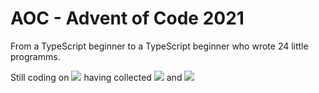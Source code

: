 # AOC - Advent of Code 2021
 From a TypeScript beginner to a TypeScript beginner who wrote 24 little programms.

Still coding on ![](https://img.shields.io/badge/day%20📅-27-blue) having collected ![](https://img.shields.io/badge/stars%20⭐-50-yellow) and 
![](https://img.shields.io/badge/days%20completed-25-red)